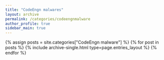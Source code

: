 ```yaml
---
title: "CodeEngn malwares"
layout: archive
permalink: /categories/codeengnmalware
author_profile: true
sidebar_main: true
---
```



{% assign posts = site.categories["CodeEngn malware"] %}
{% for post in posts %} {% include archive-single.html type=page.entries_layout %} {% endfor %}
